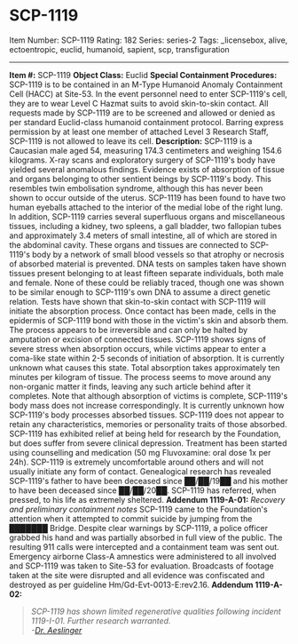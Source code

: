 # SCP-1119
Item Number: SCP-1119
Rating: 182
Series: series-2
Tags: _licensebox, alive, ectoentropic, euclid, humanoid, sapient, scp, transfiguration

---

**Item #:** SCP-1119
**Object Class:** Euclid
**Special Containment Procedures:** SCP-1119 is to be contained in an M-Type Humanoid Anomaly Containment Cell (HACC) at Site-53. In the event personnel need to enter SCP-1119's cell, they are to wear Level C Hazmat suits to avoid skin-to-skin contact. All requests made by SCP-1119 are to be screened and allowed or denied as per standard Euclid-class humanoid containment protocol. Barring express permission by at least one member of attached Level 3 Research Staff, SCP-1119 is not allowed to leave its cell.
**Description:** SCP-1119 is a Caucasian male aged 54, measuring 174.3 centimeters and weighing 154.6 kilograms. X-ray scans and exploratory surgery of SCP-1119's body have yielded several anomalous findings. Evidence exists of absorption of tissue and organs belonging to other sentient beings by SCP-1119's body. This resembles twin embolisation syndrome, although this has never been shown to occur outside of the uterus.
SCP-1119 has been found to have two human eyeballs attached to the interior of the medial lobe of the right lung. In addition, SCP-1119 carries several superfluous organs and miscellaneous tissues, including a kidney, two spleens, a gall bladder, two fallopian tubes and approximately 3.4 meters of small intestine, all of which are stored in the abdominal cavity. These organs and tissues are connected to SCP-1119's body by a network of small blood vessels so that atrophy or necrosis of absorbed material is prevented. DNA tests on samples taken have shown tissues present belonging to at least fifteen separate individuals, both male and female. None of these could be reliably traced, though one was shown to be similar enough to SCP-1119's own DNA to assume a direct genetic relation.
Tests have shown that skin-to-skin contact with SCP-1119 will initiate the absorption process. Once contact has been made, cells in the epidermis of SCP-1119 bond with those in the victim's skin and absorb them. The process appears to be irreversible and can only be halted by amputation or excision of connected tissues. SCP-1119 shows signs of severe stress when absorption occurs, while victims appear to enter a coma-like state within 2-5 seconds of initiation of absorption. It is currently unknown what causes this state. Total absorption takes approximately ten minutes per kilogram of tissue. The process seems to move around any non-organic matter it finds, leaving any such article behind after it completes. Note that although absorption of victims is complete, SCP-1119's body mass does not increase correspondingly. It is currently unknown how SCP-1119's body processes absorbed tissues. SCP-1119 does not appear to retain any characteristics, memories or personality traits of those absorbed.
SCP-1119 has exhibited relief at being held for research by the Foundation, but does suffer from severe clinical depression. Treatment has been started using counselling and medication (50 mg Fluvoxamine: oral dose 1x per 24h). SCP-1119 is extremely uncomfortable around others and will not usually initiate any form of contact. Genealogical research has revealed SCP-1119's father to have been deceased since ██/██/19██ and his mother to have been deceased since ██/██/20██. SCP-1119 has referred, when pressed, to his life as extremely sheltered.
**Addendum 1119-A-01:** _Recovery and preliminary containment notes_
SCP-1119 came to the Foundation's attention when it attempted to commit suicide by jumping from the ███████ Bridge. Despite clear warnings by SCP-1119, a police officer grabbed his hand and was partially absorbed in full view of the public. The resulting 911 calls were intercepted and a containment team was sent out. Emergency airborne Class-A amnestics were administered to all involved and SCP-1119 was taken to Site-53 for evaluation. Broadcasts of footage taken at the site were disrupted and all evidence was confiscated and destroyed as per guideline Hm/Gd-Evt-0013-E:rev2.16.
**Addendum 1119-A-02:**
> _SCP-1119 has shown limited regenerative qualities following incident 1119-I-01. Further research warranted._  
>  _-[Dr. Aeslinger](http://www.scp-wiki.net/just-a-formality)_